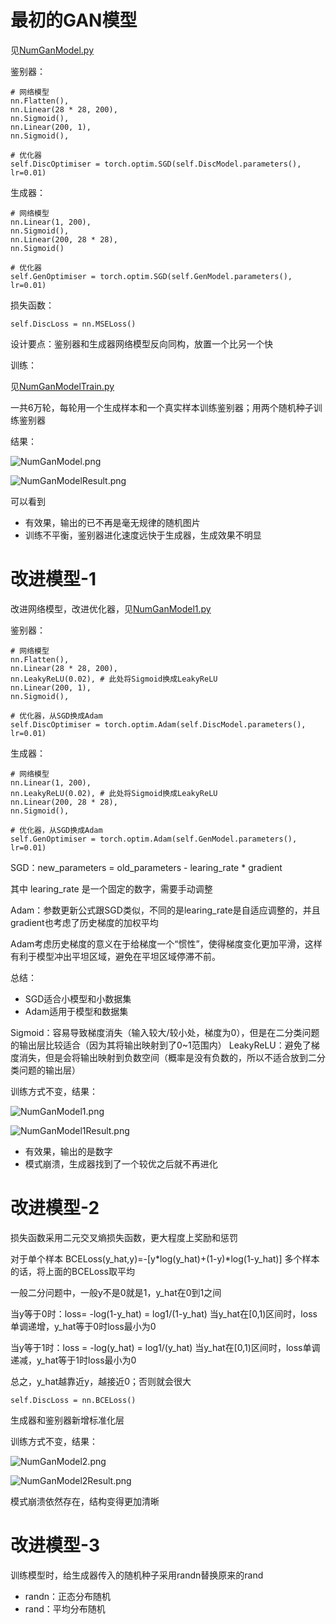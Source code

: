 # 最初的GAN模型

见[NumGanModel.py](NumGanModel.py)

鉴别器：

~~~
# 网络模型
nn.Flatten(),
nn.Linear(28 * 28, 200),
nn.Sigmoid(),
nn.Linear(200, 1),
nn.Sigmoid(),

# 优化器
self.DiscOptimiser = torch.optim.SGD(self.DiscModel.parameters(), lr=0.01)
~~~

生成器：

~~~
# 网络模型
nn.Linear(1, 200),
nn.Sigmoid(),
nn.Linear(200, 28 * 28),
nn.Sigmoid()

# 优化器
self.GenOptimiser = torch.optim.SGD(self.GenModel.parameters(), lr=0.01)
~~~

损失函数：

~~~
self.DiscLoss = nn.MSELoss()
~~~

设计要点：鉴别器和生成器网络模型反向同构，放置一个比另一个快

训练：

见[NumGanModelTrain.py](NumGanModelTrain.py)

一共6万轮，每轮用一个生成样本和一个真实样本训练鉴别器；用两个随机种子训练鉴别器

结果：

![NumGanModel.png](ReadMe%2FNumGanModel.png)

![NumGanModelResult.png](ReadMe%2FNumGanModelResult.png)

可以看到
* 有效果，输出的已不再是毫无规律的随机图片
* 训练不平衡，鉴别器进化速度远快于生成器，生成效果不明显

# 改进模型-1

改进网络模型，改进优化器，见[NumGanModel1.py](NumGanModel1.py)

鉴别器：

~~~
# 网络模型
nn.Flatten(),
nn.Linear(28 * 28, 200),
nn.LeakyReLU(0.02), # 此处将Sigmoid换成LeakyReLU
nn.Linear(200, 1),
nn.Sigmoid(),

# 优化器，从SGD换成Adam
self.DiscOptimiser = torch.optim.Adam(self.DiscModel.parameters(), lr=0.01)
~~~

生成器：

~~~
# 网络模型
nn.Linear(1, 200),
nn.LeakyReLU(0.02), # 此处将Sigmoid换成LeakyReLU
nn.Linear(200, 28 * 28),
nn.Sigmoid(),

# 优化器，从SGD换成Adam
self.GenOptimiser = torch.optim.Adam(self.GenModel.parameters(), lr=0.01)
~~~

SGD：new_parameters = old_parameters - learing_rate * gradient

其中 learing_rate 是一个固定的数字，需要手动调整

Adam：参数更新公式跟SGD类似，不同的是learing_rate是自适应调整的，并且gradient也考虑了历史梯度的加权平均

Adam考虑历史梯度的意义在于给梯度一个“惯性”，使得梯度变化更加平滑，这样有利于模型冲出平坦区域，避免在平坦区域停滞不前。

总结：

* SGD适合小模型和小数据集
* Adam适用于模型和数据集


Sigmoid：容易导致梯度消失（输入较大/较小处，梯度为0），但是在二分类问题的输出层比较适合（因为其将输出映射到了0~1范围内）
LeakyReLU：避免了梯度消失，但是会将输出映射到负数空间（概率是没有负数的，所以不适合放到二分类问题的输出层）

训练方式不变，结果：

![NumGanModel1.png](ReadMe%2FNumGanModel1.png)

![NumGanModel1Result.png](ReadMe%2FNumGanModel1Result.png)

* 有效果，输出的是数字
* 模式崩溃，生成器找到了一个较优之后就不再进化

# 改进模型-2

损失函数采用二元交叉熵损失函数，更大程度上奖励和惩罚

对于单个样本
BCELoss(y_hat,y)=-[y*log(y_hat)+(1-y)*log(1-y_hat)]
多个样本的话，将上面的BCELoss取平均

一般二分问题中，一般y不是0就是1，y_hat在0到1之间

当y等于0时：loss= -log(1-y_hat) = log1/(1-y_hat)
当y_hat在[0,1)区间时，loss单调递增，y_hat等于0时loss最小为0

当y等于1时：loss = -log(y_hat) = log1/(y_hat)
当y_hat在[0,1)区间时，loss单调递减，y_hat等于1时loss最小为0

总之，y_hat越靠近y，越接近0；否则就会很大

~~~
self.DiscLoss = nn.BCELoss()
~~~

生成器和鉴别器新增标准化层

训练方式不变，结果：

![NumGanModel2.png](ReadMe%2FNumGanModel2.png)

![NumGanModel2Result.png](ReadMe%2FNumGanModel2Result.png)

模式崩溃依然存在，结构变得更加清晰

# 改进模型-3

训练模型时，给生成器传入的随机种子采用randn替换原来的rand

* randn：正态分布随机
* rand：平均分布随机

